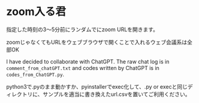 # zoom入る君


指定した時刻の3〜5分前にランダムでにzoom URLを開きます。

zoomじゃなくてもURLをウェブブラウザで開くことで入れるウェブ会議系は全部OK

I have decided to collaborate with ChatGPT.
The raw chat log is in ```comment_from_chatGPT.txt``` and codes written by ChatGPT is in ```codes_from_ChatGPT.py```.

python3で.pyのまま動かすか、pyinstallerでexec化して、.py or execと同じディレクトリに、サンプルを適当に書き換えたurl.csvを置いてご利用ください。